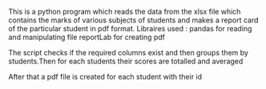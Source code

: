 This is a python program which reads the data from the xlsx file which contains the marks of various subjects of students and makes a report card of the particular student in pdf format.
Libraires used :
pandas for reading and manipulating file
reportLab for creating pdf 

The script checks if the required columns exist and then groups them by students.Then for each students their scores are totalled and averaged

After that a pdf file is created for each student with their id
